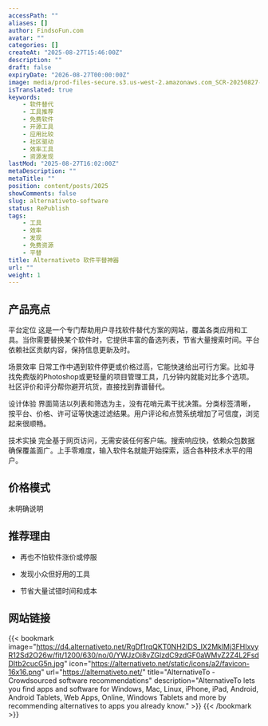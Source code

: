 ```yaml
---
accessPath: ""
aliases: []
author: FindsoFun.com
avatar: ""
categories: []
createAt: "2025-08-27T15:46:00Z"
description: ""
draft: false
expiryDate: "2026-08-27T00:00:00Z"
image: media/prod-files-secure.s3.us-west-2.amazonaws.com_SCR-20250827-umxk.png
isTranslated: true
keywords:
    - 软件替代
    - 工具推荐
    - 免费软件
    - 开源工具
    - 应用比较
    - 社区驱动
    - 效率工具
    - 资源发现
lastMod: "2025-08-27T16:02:00Z"
metaDescription: ""
metaTitle: ""
position: content/posts/2025
showComments: false
slug: alternativeto-software
status: RePublish
tags:
    - 工具
    - 效率
    - 发现
    - 免费资源
    - 平替
title: Alternativeto 软件平替神器
url: ""
weight: 1
---
```

## 产品亮点
平台定位
这是一个专门帮助用户寻找软件替代方案的网站，覆盖各类应用和工具。当你需要替换某个软件时，它提供丰富的备选列表，节省大量搜索时间。平台依赖社区贡献内容，保持信息更新及时。

场景效率
日常工作中遇到软件停更或价格过高，它能快速给出可行方案。比如寻找免费版的Photoshop或更轻量的项目管理工具，几分钟内就能对比多个选项。社区评价和评分帮你避开坑货，直接找到靠谱替代。

设计体验
界面简洁以列表和筛选为主，没有花哨元素干扰决策。分类标签清晰，按平台、价格、许可证等快速过滤结果。用户评论和点赞系统增加了可信度，浏览起来很顺畅。

技术实操
完全基于网页访问，无需安装任何客户端。搜索响应快，依赖众包数据确保覆盖面广。上手零难度，输入软件名就能开始探索，适合各种技术水平的用户。

## 价格模式
<!--more-->未明确说明

## 推荐理由
- 再也不怕软件涨价或停服

- 发现小众但好用的工具

- 节省大量试错时间和成本

## 网站链接
{{< bookmark image="https://d4.alternativeto.net/RgDf1rqQKT0NH2IDS_IX2MklMj3FHIxvyR12Sd2O26w/fit/1200/630/no/0/YWJzOi8vZGlzdC9zdGF0aWMvZ2Z4L2FsdDItb2cucG5n.jpg" icon="https://alternativeto.net/static/icons/a2/favicon-16x16.png" url="https://alternativeto.net/" title="AlternativeTo - Crowdsourced software recommendations" description="AlternativeTo lets you find apps and software for Windows, Mac, Linux, iPhone, iPad, Android, Android Tablets, Web Apps, Online, Windows Tablets and more by recommending alternatives to apps you already know." >}}
{{< /bookmark >}}

